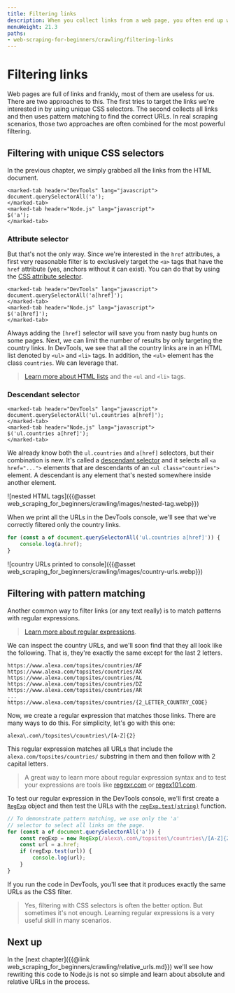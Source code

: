```yaml
---
title: Filtering links
description: When you collect links from a web page, you often end up with a lot of irrelevant URLs. Learn how to filter the links to only keep the ones you need.
menuWeight: 21.3
paths:
- web-scraping-for-beginners/crawling/filtering-links
---
```


# [](#filtering-links) Filtering links

Web pages are full of links and frankly, most of them are useless for us. There are two approaches to this. The first tries to target the links we're interested in by using unique CSS selectors. The second collects all links and then uses pattern matching to find the correct URLs. In real scraping scenarios, those two approaches are often combined for the most powerful filtering.

## [](#css-filter) Filtering with unique CSS selectors

In the previous chapter, we simply grabbed all the links from the HTML document.

```marked-tabs
<marked-tab header="DevTools" lang="javascript">
document.querySelectorAll('a');
</marked-tab>
<marked-tab header="Node.js" lang="javascript">
$('a');
</marked-tab>
```

### [](#attribute-selector) Attribute selector

But that's not the only way. Since we're interested in the `href` attributes, a first very reasonable filter is to exclusively target the `<a>` tags that have the `href` attribute (yes, anchors without it can exist). You can do that by using the <a href="https://developer.mozilla.org/en-US/docs/Web/CSS/Attribute_selectors" target="_blank">CSS attribute selector</a>.

```marked-tabs
<marked-tab header="DevTools" lang="javascript">
document.querySelectorAll('a[href]');
</marked-tab>
<marked-tab header="Node.js" lang="javascript">
$('a[href]');
</marked-tab>
```

Always adding the `[href]` selector will save you from nasty bug hunts on some pages. Next, we can limit the number of results by only targeting the country links. In DevTools, we see that all the country links are in an HTML list denoted by `<ul>` and `<li>` tags. In addition, the `<ul>` element has the class `countries`. We can leverage that.

> <a href="https://www.w3schools.com/html/html_lists_unordered.asp" target="_blank">Learn more about HTML lists</a> and the `<ul` and `<li>` tags.

### [](#descendant-selector) Descendant selector

```marked-tabs
<marked-tab header="DevTools" lang="javascript">
document.querySelectorAll('ul.countries a[href]');
</marked-tab>
<marked-tab header="Node.js" lang="javascript">
$('ul.countries a[href]');
</marked-tab>
```

We already know both the `ul.countries` and `a[href]` selectors, but their combination is new. It's called a <a href="https://css-tricks.com/almanac/selectors/d/descendant/" target="_blank">descendant selector</a> and it selects all `<a href="...">` elements that are descendants of an `<ul class="countries">` element. A descendant is any element that's nested somewhere inside another element.

![nested HTML tags]({{@asset web_scraping_for_beginners/crawling/images/nested-tag.webp}})

When we print all the URLs in the DevTools console, we'll see that we've correctly filtered only the country links.

```js
for (const a of document.querySelectorAll('ul.countries a[href]')) {
    console.log(a.href);
}
```

![country URLs printed to console]({{@asset web_scraping_for_beginners/crawling/images/country-urls.webp}})

## [](#pattern-filter) Filtering with pattern matching

Another common way to filter links (or any text really) is to match patterns with regular expressions.

> <a href="https://javascript.info/regexp-introduction" target="_blank">Learn more about regular expressions</a>.

We can inspect the country URLs, and we'll soon find that they all look like the following. That is, they're exactly the same except for the last 2 letters.

```text
https://www.alexa.com/topsites/countries/AF
https://www.alexa.com/topsites/countries/AX
https://www.alexa.com/topsites/countries/AL
https://www.alexa.com/topsites/countries/DZ
https://www.alexa.com/topsites/countries/AR
...
https://www.alexa.com/topsites/countries/{2_LETTER_COUNTRY_CODE}
```

Now, we create a regular expression that matches those links. There are many ways to do this. For simplicity, let's go with this one:

```regexp
alexa\.com\/topsites\/countries\/[A-Z]{2}
```

This regular expression matches all URLs that include the `alexa.com/topsites/countries/` substring in them and then follow with 2 capital letters.

> A great way to learn more about regular expression syntax and to test your expressions are tools like <a href="https://regexr.com/" target="_blank">regexr.com</a> or <a href="https://regex101.com/" target="_blank">regex101.com</a>.

To test our regular expression in the DevTools console, we'll first create a <a href="https://developer.mozilla.org/en-US/docs/Web/JavaScript/Reference/Global_Objects/RegExp" target="_blank">`RegExp`</a> object and then test the URLs with the <a href="https://developer.mozilla.org/en-US/docs/Web/JavaScript/Reference/Global_Objects/RegExp/test" target="_blank">`regExp.test(string)`</a> function.

```js
// To demonstrate pattern matching, we use only the 'a'
// selector to select all links on the page.
for (const a of document.querySelectorAll('a')) {
    const regExp = new RegExp(/alexa\.com\/topsites\/countries\/[A-Z]{2}/);
    const url = a.href;
    if (regExp.test(url)) {
        console.log(url);
    }
}
```

If you run the code in DevTools, you'll see that it produces exactly the same URLs as the CSS filter.

> Yes, filtering with CSS selectors is often the better option. But sometimes it's not enough. Learning regular expressions is a very useful skill in many scenarios.

## [](#next) Next up

In the [next chapter]({{@link web_scraping_for_beginners/crawling/relative_urls.md}}) we'll see how rewriting this code to Node.js is not so simple and learn about absolute and relative URLs in the process.
